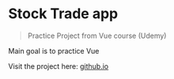 # Stock Trade app
> Practice Project from Vue course (Udemy)

Main goal is to practice Vue


Visit the project here: [github.io](https://billi0ns.github.io/Stock-Trade-App/#/)
